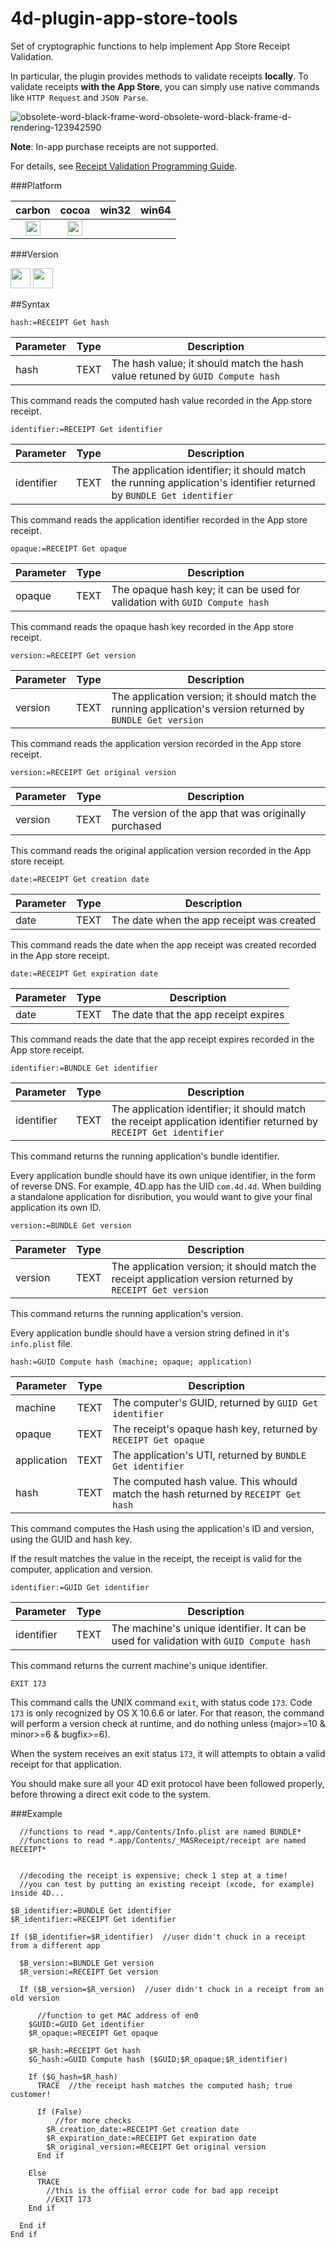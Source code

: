# 4d-plugin-app-store-tools

Set of cryptographic functions to help implement App Store Receipt Validation.

In particular, the plugin provides methods to validate receipts __locally__. To validate receipts __with the App Store__, you can simply use native commands like ``HTTP Request`` and ``JSON Parse``.

![obsolete-word-black-frame-word-obsolete-word-black-frame-d-rendering-123942590](https://user-images.githubusercontent.com/1725068/78463940-29122280-771e-11ea-8be8-a7830725403e.jpg)

**Note**: In-app purchase receipts are not supported.

For details, see [Receipt Validation Programming Guide](https://developer.apple.com/library/content/releasenotes/General/ValidateAppStoreReceipt/Introduction.html).

###Platform

| carbon | cocoa | win32 | win64 |
|:------:|:-----:|:---------:|:---------:|
|<img src="https://cloud.githubusercontent.com/assets/1725068/22371562/1b091f0a-e4db-11e6-8458-8653954a7cce.png" width="24" height="24" />|<img src="https://cloud.githubusercontent.com/assets/1725068/22371562/1b091f0a-e4db-11e6-8458-8653954a7cce.png" width="24" height="24" />|||

###Version

<img src="https://cloud.githubusercontent.com/assets/1725068/18940649/21945000-8645-11e6-86ed-4a0f800e5a73.png" width="32" height="32" /> <img src="https://cloud.githubusercontent.com/assets/1725068/18940648/2192ddba-8645-11e6-864d-6d5692d55717.png" width="32" height="32" />

##Syntax

```
hash:=RECEIPT Get hash
```

Parameter|Type|Description
------------|------|----
hash|TEXT|The hash value; it should match the hash value retuned by ``GUID Compute hash``

This command reads the computed hash value recorded in the App store receipt.

```
identifier:=RECEIPT Get identifier
```

Parameter|Type|Description
------------|------|----
identifier |TEXT|The application identifier; it should match the running application's identifier returned by ``BUNDLE Get identifier``

This command reads the application identifier recorded in the App store receipt.

```
opaque:=RECEIPT Get opaque
```

Parameter|Type|Description
------------|------|----
opaque |TEXT|The opaque hash key; it can be used for validation with ``GUID Compute hash``

This command reads the opaque hash key recorded in the App store receipt.

```
version:=RECEIPT Get version
```

Parameter|Type|Description
------------|------|----
version  |TEXT|The application version; it should match the running application's version returned by ``BUNDLE Get version``

This command reads the application version recorded in the App store receipt.

```
version:=RECEIPT Get original version
```

Parameter|Type|Description
------------|------|----
version  |TEXT|The version of the app that was originally purchased

This command reads the original application version recorded in the App store receipt.

```
date:=RECEIPT Get creation date
```

Parameter|Type|Description
------------|------|----
date  |TEXT|The date when the app receipt was created

This command reads the date when the app receipt was created recorded in the App store receipt.

```
date:=RECEIPT Get expiration date
```

Parameter|Type|Description
------------|------|----
date  |TEXT|The date that the app receipt expires

This command reads the date that the app receipt expires recorded in the App store receipt.


```
identifier:=BUNDLE Get identifier
```

Parameter|Type|Description
------------|------|----
identifier   |TEXT|The application identifier; it should match the receipt application identifier returned by ``RECEIPT Get identifier``

This command returns the running application's bundle identifier.

Every application bundle should have its own unique identifier, in the form of reverse DNS. For example, 4D.app has the UID ``com.4d.4d``. When building a standalone application for disribution, you would want to give your final application its own ID.

```
version:=BUNDLE Get version
```

Parameter|Type|Description
------------|------|----
version    |TEXT|The application version; it should match the receipt application version returned by ``RECEIPT Get version``

This command returns the running application's version.

Every application bundle should have a version string defined in it's ``info.plist`` file.

```
hash:=GUID Compute hash (machine; opaque; application)
```

Parameter|Type|Description
------------|------|----
machine|TEXT|The computer's GUID, returned by ``GUID Get identifier``
opaque|TEXT|The receipt's opaque hash key, returned by ``RECEIPT Get opaque``
application|TEXT|The application's UTI, returned by ``BUNDLE Get identifier``
hash |TEXT|The computed hash value. This whould match the hash returned by ``RECEIPT Get hash``

This command computes the Hash using the application's ID and version, using the GUID and hash key. 

If the result matches the value in the receipt, the receipt is valid for the computer, application and version.

```
identifier:=GUID Get identifier
```

Parameter|Type|Description
------------|------|----
identifier |TEXT|The machine's unique identifier. It can be used for validation with ``GUID Compute hash``

This command returns the current machine's unique identifier.

```
EXIT 173
```

This command calls the UNIX command ``exit``, with status code ``173``. Code ``173`` is only recognized by OS X 10.6.6 or later. For that reason, the command will perform a version check at runtime, and do nothing unless (major>=10 & minor>=6 & bugfix>=6).

When the system receives an exit status ``173``, it will attempts to obtain a valid receipt for that application.

You should make sure all your 4D exit protocol have been followed properly, before throwing a direct exit code to the system.

###Example

```
  //functions to read *.app/Contents/Info.plist are named BUNDLE*
  //functions to read *.app/Contents/_MASReceipt/receipt are named RECEIPT*


  //decoding the receipt is expensive; check 1 step at a time!
  //you can test by putting an existing receipt (xcode, for example) inside 4D...

$B_identifier:=BUNDLE Get identifier 
$R_identifier:=RECEIPT Get identifier 

If ($B_identifier=$R_identifier)  //user didn't chuck in a receipt from a different app

  $B_version:=BUNDLE Get version 
  $R_version:=RECEIPT Get version 

  If ($B_version=$R_version)  //user didn't chuck in a receipt from an old version

      //function to get MAC address of en0
    $GUID:=GUID Get identifier 
    $R_opaque:=RECEIPT Get opaque 

    $R_hash:=RECEIPT Get hash 
    $G_hash:=GUID Compute hash ($GUID;$R_opaque;$R_identifier)

    If ($G_hash=$R_hash)
      TRACE  //the receipt hash matches the computed hash; true customer!

      If (False)
          //for more checks
        $R_creation_date:=RECEIPT Get creation date 
        $R_expiration_date:=RECEIPT Get expiration date 
        $R_original_version:=RECEIPT Get original version 
      End if 

    Else 
      TRACE
        //this is the offiial error code for bad app receipt
        //EXIT 173 
    End if 

  End if 
End if 
```

